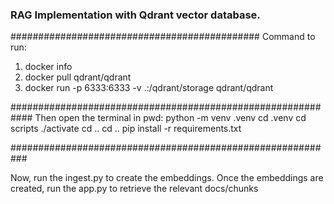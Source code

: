 ### RAG Implementation with Qdrant vector database.

#############################################
Command to run:
1. docker info
2. docker pull qdrant/qdrant 
3. docker run -p 6333:6333 -v .:/qdrant/storage qdrant/qdrant


############################################################
Then open the terminal in pwd:
python -m venv .venv 
cd .venv 
cd scripts 
./activate
cd ..
cd ..
pip install -r requirements.txt

###########################################################

Now, 
run the ingest.py to create the embeddings. Once the embeddings are created,
run the app.py to retrieve the relevant docs/chunks